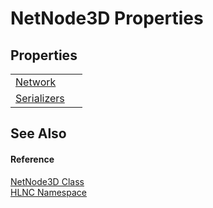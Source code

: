 # NetNode3D Properties




## Properties
<table>
<tr>
<td><a href="P_HLNC_NetNode3D_Network">Network</a></td>
<td> </td></tr>
<tr>
<td><a href="P_HLNC_NetNode3D_Serializers">Serializers</a></td>
<td> </td></tr>
</table>

## See Also


#### Reference
<a href="T_HLNC_NetNode3D">NetNode3D Class</a>  
<a href="N_HLNC">HLNC Namespace</a>  

